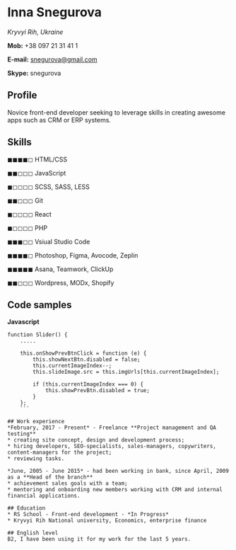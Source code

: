 # Inna Snegurova

*Kryvyi Rih, Ukraine*

**Mob:** +38 097 21 31 41 1

**E-mail:** snegurova@gmail.com

**Skype:** snegurova

## Profile
Novice front-end developer seeking to leverage skills in creating awesome apps such as CRM or ERP systems.

## Skills
◼◼◼◼◻ HTML/CSS

◼◼◻◻◻ JavaScript

◼◻◻◻◻ SCSS, SASS, LESS

◼◼◻◻◻ Git

◼◻◻◻◻ React

◼◻◻◻◻ PHP

◼◼◼◻◻ Vsiual Studio Code

◼◼◼◼◻ Photoshop, Figma, Avocode, Zeplin

◼◼◼◼◼ Asana, Teamwork, ClickUp

◼◼◻◻◻ Wordpress, MODx, Shopify

## Code samples
**Javascript**
```
function Slider() {
    .....
    
    this.onShowPrevBtnClick = function (e) {
        this.showNextBtn.disabled = false;
        this.currentImageIndex--;
        this.slideImage.src = this.imgUrls[this.currentImageIndex];

        if (this.currentImageIndex === 0) {
            this.showPrevBtn.disabled = true;
        }
    };
    ```

## Work experience
*February, 2017 - Present* - Freelance **Project management and QA testing**
* creating site concept, design and development process;
* hiring developers, SEO-specialists, sales-managers, copywriters, content-managers for the project;
* reviewing tasks.

*June, 2005 - June 2015* - had been working in bank, since April, 2009 as a **Head of the branch** 
* achievement sales goals with a team;
* mentoring and onboarding new members working with CRM and internal financial applications.

## Education
* RS School - Front-end development - *In Progress*
* Kryvyi Rih National university, Economics, enterprise finance

## English level
B2, I have been using it for my work for the last 5 years.